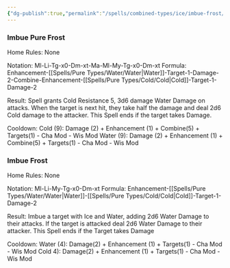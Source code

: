 ```yaml
---
{"dg-publish":true,"permalink":"/spells/combined-types/ice/imbue-frost/","tags":["Spell/Cold","Spell/Imbue","Spell/Water","Spell/Damage"]}
---
```


### Imbue Pure Frost
Home Rules: None

Notation: Ml-Li-Tg-x0-Dm-xt-Ma-Ml-My-Tg-x0-Dm-xt 
Formula: Enhancement-[[Spells/Pure Types/Water/Water\|Water]]-Target-1-Damage-2-Combine-Enhancement-[[Spells/Pure Types/Cold/Cold\|Cold]]-Target-1-Damage-2

Result: 
Spell grants Cold Resistance 5, 3d6 damage Water Damage on attacks. When the target is next hit, they take half the damage and deal 2d6 Cold damage to the attacker. This Spell ends if the target takes Damage.

Cooldown:
Cold (9): Damage (2) + Enhancement (1) + Combine(5) + Targets(1) - Cha Mod - Wis Mod 
Water (9): Damage (2) + Enhancement (1) + Combine(5) + Targets(1) - Cha Mod - Wis Mod 

### Imbue Frost
Home Rules: None

Notation: Ml-Li-My-Tg-x0-Dm-xt
Formula: Enhancement-[[Spells/Pure Types/Water/Water\|Water]]-[[Spells/Pure Types/Cold/Cold\|Cold]]-Target-1-Damage-2

Result: 
Imbue a target with Ice and Water, adding 2d6 Water Damage to their attacks. If the target is attacked deal 2d6 Water Damage to their attacker. This Spell ends if the Target takes Damage

Cooldown:
Water (4): Damage(2) + Enhancement (1) + Targets(1) - Cha Mod - Wis Mod
Cold 4): Damage(2) + Enhancement (1) + Targets(1) - Cha Mod - Wis Mod